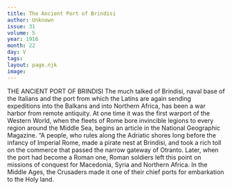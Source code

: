 ```yaml
---
title: The Ancient Port of Brindisi
author: Unknown
issue: 31
volume: 5
year: 1916
month: 22
day: V
tags:
layout: page.njk
image:
---
```

THE ANCIENT PORT OF BRINDISI       The much talked of Brindisi, naval base of the Italians and the port from which the Latins are again sending expeditions into the Balkans and into Northern Africa, has been a war harbor from remote antiquity. At one time it was the first warport of the Western World, when the fleets of Rome bore invincible legions to every region around the Middle Sea, begins an article in the National Geographic Magazine. “A people, who rules along the Adriatic shores long before the infancy of Imperial Rome, made a pirate nest at Brindisi, and took a rich toll on the commerce that passed the narrow gateway of Otranto. Later, when the port had become a Roman one, Roman soldiers left this point on missions of conquest for Macedonia, Syria and Northern Africa. In the Middle Ages, the Crusaders made it one of their chief ports for embarkation to the Holy land.    



